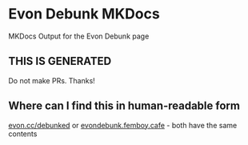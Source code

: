 # Evon Debunk MKDocs

MKDocs Output for the Evon Debunk page

## THIS IS GENERATED

Do not make PRs. Thanks!

## Where can I find this in human-readable form

[evon.cc/debunked](https://evon.cc/debunked) or [evondebunk.femboy.cafe](https://evondebunk.femboy.cafe/) - both have the same contents

<br/><br/><br/><br/><br/><br/><br/><br/><br/><br/><br/><br/><br/><br/><br/><br/><br/><br/><br/><br/><br/><br/><br/><br/><br/><br/><br/><br/><br/><br/><br/><br/><br/><br/><br/><br/><br/><br/><br/><br/><br/><br/><br/><br/><br/><br/><br/><br/><br/><br/><br/><br/>
